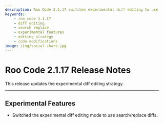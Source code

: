 ```yaml
---
description: Roo Code 2.1.17 switches experimental diff editing to use search/replace diffs for more accurate and reliable code modifications.
keywords:
    - roo code 2.1.17
    - diff editing
    - search replace
    - experimental features
    - editing strategy
    - code modifications
image: /img/social-share.jpg
---
```


# Roo Code 2.1.17 Release Notes

This release updates the experimental diff editing strategy.

---

## Experimental Features

- Switched the experimental diff editing mode to use search/replace diffs.

